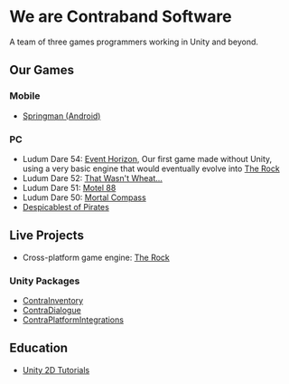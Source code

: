 # We are Contraband Software

A team of three games programmers working in Unity and beyond.

## Our Games

### Mobile

- [Springman (Android)](https://github.com/Contraband-Software/Springman)

### PC

- Ludum Dare 54: [Event Horizon](https://github.com/Contraband-Software/LudumDare54), Our first game made without Unity, using a very basic engine that would eventually evolve into [The Rock](https://github.com/Contraband-Software/Rock)
- Ludum Dare 52: [That Wasn't Wheat...](https://github.com/Contraband-Software/LudumDare52)
- Ludum Dare 51: [Motel 88](https://github.com/Contraband-Software/LudumDare51)
- Ludum Dare 50: [Mortal Compass](https://github.com/Contraband-Software/LudumDare50)
- [Despicablest of Pirates](https://contraband.software/pirate-face-off/game)

## Live Projects

- Cross-platform game engine: [The Rock](https://github.com/Contraband-Software/Rock)

### Unity Packages

- [ContraInventory](https://github.com/Contraband-Software/ContraInventory)
- [ContraDialogue](https://github.com/Contraband-Software/ContraDialogue)
- [ContraPlatformIntegrations](https://github.com/Contraband-Software/ContraPlatformIntegrations)

## Education

- [Unity 2D Tutorials](https://github.com/Contraband-Software/Unity2D-Tutorial)
